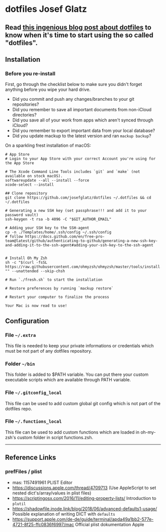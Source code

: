 # dotfiles Josef Glatz

## Read [this ingenious blog post about dotfiles](https://driesvints.com/blog/getting-started-with-dotfiles/) to know when it's time to start using the so called "dotfiles".

## Installation

### Before you re-install

First, go through the checklist below to make sure you didn't forget anything before you wipe your hard drive.

- Did you commit and push any changes/branches to your git repositories?
- Did you remember to save all important documents from non-iCloud directories?
- Did you save all of your work from apps which aren't synced through iCloud?
- Did you remember to export important data from your local database?
- Did you update mackup to the latest version and ran `mackup backup`?

On a sparkling frest installation of macOS:

```
# App Store
# Login to your App Store with your correct Account you're using for the App Store

# The Xcode Command Line Tools includes `git` and `make` (not available on stock macOS).
softwareupdate --all --install --force
xcode-select --install

## Clone repository
git clone https://github.com/josefglatz/dotfiles ~/.dotfiles && cd ~/.dotfiles

# Generating a new SSH key (set passphrase!!! and add it to your password vault)
ssh-keygen -t rsa -b 4096 -C "$GIT_AUTHOR_EMAIL"

# Adding your SSH key to the SSH-agent
cp -n ./Templates/home/.ssh/config ~/.ssh/config
# follow https://docs.github.com/en/free-pro-team@latest/github/authenticating-to-github/generating-a-new-ssh-key-and-adding-it-to-the-ssh-agent#adding-your-ssh-key-to-the-ssh-agent


# Install Oh My Zsh
sh -c "$(curl -fsSL https://raw.githubusercontent.com/ohmyzsh/ohmyzsh/master/tools/install.sh)" "" --unattended --skip-chsh

# Run `./fresh.sh` to start the installation

# Restore preferences by running `mackup restore`

# Restart your computer to finalize the process

Your Mac is now read to use!
```

## Configuration

### File `~/.extra`

This file is needed to keep your private informations or credentials which must be not part of any dotfiles repository.

### Folder `~/bin`

This folder is added to $PATH variable. You can put there your custom executable scripts which are available through PATH variable.

### File `~/.gitconfig_local`

This file can be used to add custom global git config which is not part of the dotfiles repo.

### File `~/.functions_local`

This file can be used to add custom functions which are loaded in oh-my-zsh's custom folder in script functions.zsh.

---

## Reference Links

### prefFiles / plist

* mas: 1157491961 PLIST Editor
* https://discussions.apple.com/thread/4709713 (Use AppleScript to set nested dict's/array/values in plist files)
* https://scriptingosx.com/2016/11/editing-property-lists/ Introduction to `plutil`
* https://shadowfile.inode.link/blog/2018/06/advanced-defaults1-usage/ Possible explanation of writing DICT with `defaults`
* https://support.apple.com/de-de/guide/terminal/apda49a1bb2-577e-4721-8f25-ffc0836f6997/mac Official plist dokumentation Apple
